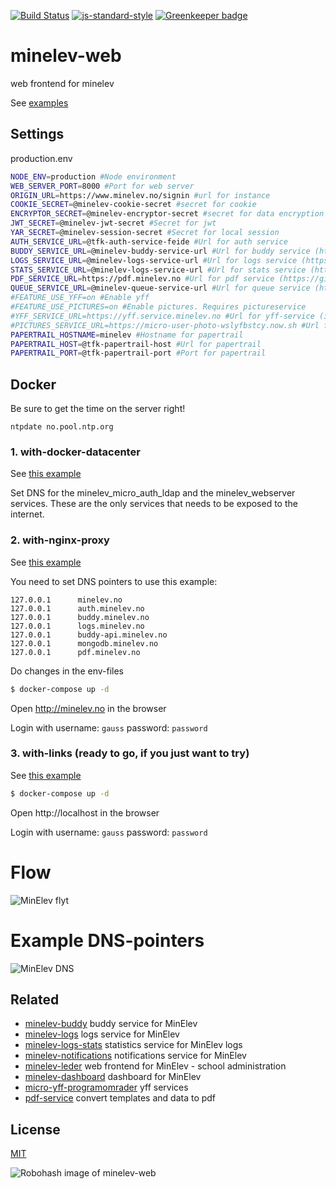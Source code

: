 [![Build Status](https://travis-ci.org/telemark/minelev-web.svg?branch=master)](https://travis-ci.org/telemark/minelev-web)
[![js-standard-style](https://img.shields.io/badge/code%20style-standard-brightgreen.svg?style=flat)](https://github.com/feross/standard)
[![Greenkeeper badge](https://badges.greenkeeper.io/telemark/minelev-web.svg)](https://greenkeeper.io/)

# minelev-web

web frontend for minelev

See [examples](docs/examples)

## Settings

production.env

```bash
NODE_ENV=production #Node environment
WEB_SERVER_PORT=8000 #Port for web server
ORIGIN_URL=https://www.minelev.no/signin #url for instance
COOKIE_SECRET=@minelev-cookie-secret #secret for cookie
ENCRYPTOR_SECRET=@minelev-encryptor-secret #secret for data encryption
JWT_SECRET=@minelev-jwt-secret #Secret for jwt
YAR_SECRET=@minelev-session-secret #Secret for local session
AUTH_SERVICE_URL=@tfk-auth-service-feide #Url for auth service
BUDDY_SERVICE_URL=@minelev-buddy-service-url #Url for buddy service (https://github.com/telemark/minelev-buddy)
LOGS_SERVICE_URL=@minelev-logs-service-url #Url for logs service (https://github.com/telemark/minelev-logs)
STATS_SERVICE_URL=@minelev-logs-service-url #Url for stats service (https://github.com/telemark/minelev-logs-stats)
PDF_SERVICE_URL=https://pdf.minelev.no #Url for pdf service (https://github.com/telemark/pdftemplater-webservice-docker)
QUEUE_SERVICE_URL=@minelev-queue-service-url #Url for queue service (https://github.com/telemark/minelev-logs)
#FEATURE_USE_YFF=on #Enable yff
#FEATURE_USE_PICTURES=on #Enable pictures. Requires pictureservice
#YFF_SERVICE_URL=https://yff.service.minelev.no #Url for yff-service (if enabled) (https://github.com/telemark/micro-yff-programomrader)
#PICTURES_SERVICE_URL=https://micro-user-photo-wslyfbstcy.now.sh #Url for picture-service (if enabled) (https://github.com/telemark/micro-user-photo)
PAPERTRAIL_HOSTNAME=minelev #Hostname for papertrail
PAPERTRAIL_HOST=@tfk-papertrail-host #Url for papertrail
PAPERTRAIL_PORT=@tfk-papertrail-port #Port for papertrail
```

## Docker

Be sure to get the time on the server right!

`ntpdate no.pool.ntp.org`

### 1. with-docker-datacenter

See [this example](docs/examples/with-docker-datacenter)

Set DNS for the minelev_micro_auth_ldap and the minelev_webserver services.
These are the only services that needs to be exposed to the internet.

### 2. with-nginx-proxy

See [this example](docs/examples/with-nginx-proxy)

You need to set DNS pointers to use this example:

```
127.0.0.1      minelev.no
127.0.0.1      auth.minelev.no
127.0.0.1      buddy.minelev.no
127.0.0.1      logs.minelev.no
127.0.0.1      buddy-api.minelev.no
127.0.0.1      mongodb.minelev.no
127.0.0.1      pdf.minelev.no
```

Do changes in the env-files

```bash
$ docker-compose up -d
```

Open http://minelev.no in the browser

Login with username: `gauss` password: `password`

### 3. with-links (ready to go, if you just want to try)

See [this example](docs/examples/with-links)

```bash
$ docker-compose up -d
```

Open http://localhost in the browser

Login with username: `gauss` password: `password`

# Flow

![MinElev flyt](http://bildr.no/image/Nks0MHNs.jpeg)

# Example DNS-pointers

![MinElev DNS](http://bildr.no/image/QURTR3lz.jpeg)

## Related

- [minelev-buddy](https://github.com/telemark/minelev-buddy) buddy service for MinElev
- [minelev-logs](https://github.com/telemark/minelev-logs) logs service for MinElev
- [minelev-logs-stats](https://github.com/telemark/minelev-logs-stats) statistics service for MinElev logs
- [minelev-notifications](https://github.com/telemark/minelev-notifications) notifications service for MinElev
- [minelev-leder](https://github.com/telemark/minelev-leder) web frontend for MinElev - school administration
- [minelev-dashboard](https://github.com/telemark/minelev-dashboard) dashboard for MinElev
- [micro-yff-programomrader](https://github.com/telemark/micro-yff-programomrader) yff services
- [pdf-service](https://github.com/telemark/pdftemplater-webservice-docker) convert templates and data to pdf

## License

[MIT](LICENSE)

![Robohash image of minelev-web](https://robots.kebabstudios.party/minelev-buddy.png "Robohash image of minelev-web")
